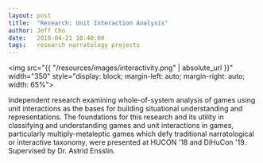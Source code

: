 ```yaml
---
layout: post
title:  "Research: Unit Interaction Analysis"
author: Jeff Cho
date:   2018-04-21 10:40:00
tags:   research narratology projects
---
```

  
  <img src="{{ "/resources/images/interactivity.png" | absolute_url }}" width="350" style="display: block; margin-left: auto; margin-right: auto; width: 65%">
  
  Independent research examining whole-of-system analysis of games using unit interactions as the bases for building situational understanding and representations.  The foundations for this research and its utility in classifying and understanding games and unit interactions in games, particularly multiply-metaleptic games which defy traditional narratological or interactive taxonomy, were presented at HUCON '18 and DiHuCon '19.  Supervised by Dr. Astrid Ensslin.